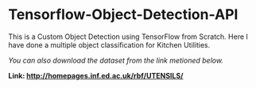# Tensorflow-Object-Detection-API

This is a Custom Object Detection using TensorFlow from Scratch. Here I have done a multiple object classification for Kitchen Utilities. 

*You can also download the dataset from the link metioned below.*

**Link: http://homepages.inf.ed.ac.uk/rbf/UTENSILS/**
